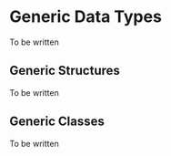 # Generic Data Types

To be written

## Generic Structures

To be written

## Generic Classes

To be written

